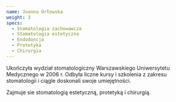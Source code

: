 ```yaml
---
name: Joanna Orłowska
weight: 3
specs:
  - Stomatologia zachowawcza
  - Stomatologia estetyczna
  - Endodoncja
  - Protetyka
  - Chirurgia
---
```


Ukończyła wydział stomatologiczny Warszawskiego Uniwersytetu Medycznego w 2006 r. Odbyła liczne kursy i szkolenia z zakresu stomatologii i ciągle doskonali swoje umiejętności.

Zajmuje sie stomatologią estetyczną, protetyką i chirurgią.
